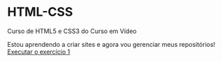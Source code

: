 # HTML-CSS
 
 Curso de HTML5 e CSS3 do Curso em Vídeo

 Estou aprendendo a criar sites e agora vou gerenciar meus repositórios!
 <a href="https://matheusjoseaparecido.github.io/HTML-CSS/Exerc%C3%ADcios/Ex001/index.html">Executar o exercício 1</a>
